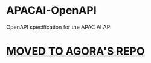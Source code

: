 # APACAI-OpenAPI
OpenAPI specification for the APAC AI API


# [MOVED TO AGORA'S REPO](https://github.com/Agora-X/APACAI-API-OpenAPI)
